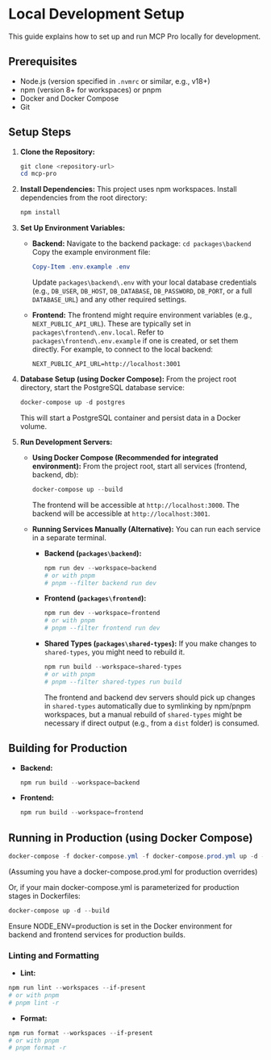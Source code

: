 # Local Development Setup

This guide explains how to set up and run MCP Pro locally for development.

## Prerequisites

- Node.js (version specified in `.nvmrc` or similar, e.g., v18+)
- npm (version 8+ for workspaces) or pnpm
- Docker and Docker Compose
- Git

## Setup Steps

1.  **Clone the Repository:**
    ```powershell
    git clone <repository-url>
    cd mcp-pro
    ```

2.  **Install Dependencies:**
    This project uses npm workspaces. Install dependencies from the root directory:
    ```powershell
    npm install
    ```

3.  **Set Up Environment Variables:**

    *   **Backend:**
        Navigate to the backend package: `cd packages\backend`
        Copy the example environment file:
        ```powershell
        Copy-Item .env.example .env
        ```
        Update `packages\backend\.env` with your local database credentials (e.g., `DB_USER`, `DB_HOST`, `DB_DATABASE`, `DB_PASSWORD`, `DB_PORT`, or a full `DATABASE_URL`) and any other required settings.

    *   **Frontend:**
        The frontend might require environment variables (e.g., `NEXT_PUBLIC_API_URL`). These are typically set in `packages\frontend\.env.local`. Refer to `packages\frontend\.env.example` if one is created, or set them directly.
        For example, to connect to the local backend:
        ```
        NEXT_PUBLIC_API_URL=http://localhost:3001
        ```

4.  **Database Setup (using Docker Compose):**
    From the project root directory, start the PostgreSQL database service:
    ```powershell
    docker-compose up -d postgres
    ```
    This will start a PostgreSQL container and persist data in a Docker volume.

5.  **Run Development Servers:**

    *   **Using Docker Compose (Recommended for integrated environment):**
        From the project root, start all services (frontend, backend, db):
        ```powershell
        docker-compose up --build
        ```
        The frontend will be accessible at `http://localhost:3000`.
        The backend will be accessible at `http://localhost:3001`.

    *   **Running Services Manually (Alternative):**
        You can run each service in a separate terminal.

        *   **Backend (`packages\backend`):**
            ```powershell
            npm run dev --workspace=backend
            # or with pnpm
            # pnpm --filter backend run dev
            ```

        *   **Frontend (`packages\frontend`):**
            ```powershell
            npm run dev --workspace=frontend
            # or with pnpm
            # pnpm --filter frontend run dev
            ```

        *   **Shared Types (`packages\shared-types`):**
            If you make changes to `shared-types`, you might need to rebuild it.
            ```powershell
            npm run build --workspace=shared-types
            # or with pnpm
            # pnpm --filter shared-types run build
            ```
            The frontend and backend dev servers should pick up changes in `shared-types` automatically due to symlinking by npm/pnpm workspaces, but a manual rebuild of `shared-types` might be necessary if direct output (e.g., from a `dist` folder) is consumed.

## Building for Production

*   **Backend:**
    ```powershell
    npm run build --workspace=backend
    ```
*   **Frontend:**
    ```powershell
    npm run build --workspace=frontend
    ```

## Running in Production (using Docker Compose)

```powershell
docker-compose -f docker-compose.yml -f docker-compose.prod.yml up -d --build
```

(Assuming you have a docker-compose.prod.yml for production overrides)

Or, if your main docker-compose.yml is parameterized for production stages in Dockerfiles:

```powershell
docker-compose up -d --build
```

Ensure NODE_ENV=production is set in the Docker environment for backend and frontend services for production builds.

### Linting and Formatting

- **Lint:**
```powershell
npm run lint --workspaces --if-present
# or with pnpm
# pnpm lint -r
```
- **Format:**
```powershell
npm run format --workspaces --if-present
# or with pnpm
# pnpm format -r
```